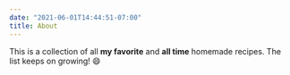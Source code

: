 ```yaml
---
date: "2021-06-01T14:44:51-07:00"
title: About
---
```


This is a collection of all **my favorite** and **all time** homemade recipes. The list keeps on growing! :smile:

